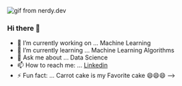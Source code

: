 ![gif from nerdy.dev](https://blog.imarticus.org/wp-content/uploads/2020/05/de.gif)


### Hi there 👋

- 🔭 I’m currently working on ... Machine Learning
- 🌱 I’m currently learning ... Machine Learning Algorithms  
- 💬 Ask me about ... Data Science 
- 📫 How to reach me: ... [Linkedin](https://www.linkedin.com/in/mahmoud-fansha/)
- ⚡ Fun fact: ... Carrot cake is my Favorite cake 😄😄😄
-->
